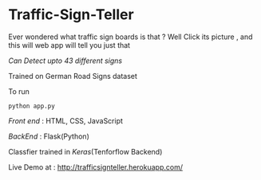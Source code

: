 # Traffic-Sign-Teller

Ever wondered what traffic sign boards is that ? Well Click its picture , and this will web app will tell you just that

 *Can Detect upto 43 different signs*
 
 Trained on German Road Signs dataset

To run
```
python app.py
```
*Front end* : HTML, CSS, JavaScript

*BackEnd* : Flask(Python)

Classfier trained in *Keras*(Tenforflow Backend)

Live Demo at : http://trafficsignteller.herokuapp.com/
